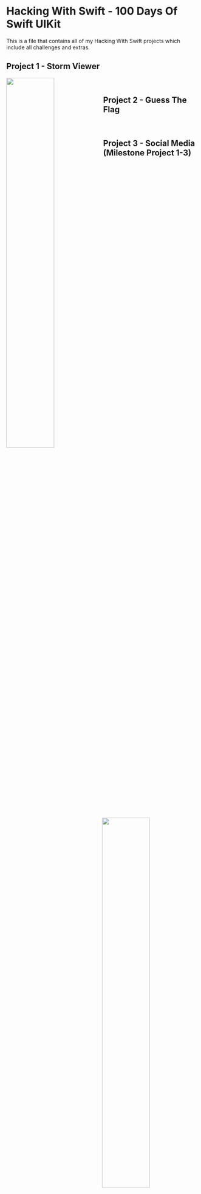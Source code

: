 # Hacking With Swift - 100 Days Of Swift UIKit

  This is a file that contains all of my Hacking With Swift projects which include all challenges and extras.
  
 

## Project 1 - Storm Viewer

<img align="left" src="https://user-images.githubusercontent.com/43148881/89198260-a3ac5b00-d5b5-11ea-8b07-a9e9214972c8.png" width=50%>
<img align="right" src="https://user-images.githubusercontent.com/43148881/89198568-11f11d80-d5b6-11ea-9b5d-447d4628e00d.png" width=50%>
<br/>


## Project 2 - Guess The Flag
<img align="left" src="https://user-images.githubusercontent.com/43148881/89198792-609eb780-d5b6-11ea-8fcc-6060d95c29bd.png" width=50%>
<img align="right" src="https://user-images.githubusercontent.com/43148881/89199052-b5dac900-d5b6-11ea-801f-33ee3e71a697.png" width=50%>
<br/>


## Project 3 - Social Media (Milestone Project 1-3)
![Simulator Screen Shot - iPhone 11 Pro Max - 2020-08-03 at 18 26 47](https://user-images.githubusercontent.com/43148881/89199208-e7ec2b00-d5b6-11ea-97d1-52b2a9f86207.png)
![Simulator Screen Shot - iPhone 11 Pro Max - 2020-08-03 at 18 27 14](https://user-images.githubusercontent.com/43148881/89199250-f6d2dd80-d5b6-11ea-803e-4095bfaed5ee.png)
![Simulator Screen Shot - iPhone 11 Pro Max - 2020-08-03 at 18 27 30](https://user-images.githubusercontent.com/43148881/89199281-018d7280-d5b7-11ea-907c-3bcf3ea7b98b.png)

## Project 4 - Easy Browser
![Simulator Screen Shot - iPhone 11 Pro Max - 2020-08-03 at 18 27 56](https://user-images.githubusercontent.com/43148881/89199336-123de880-d5b7-11ea-8eb1-243b192c2b33.png)
![Simulator Screen Shot - iPhone 11 Pro Max - 2020-08-03 at 18 28 21](https://user-images.githubusercontent.com/43148881/89199389-25e94f00-d5b7-11ea-9a35-03b07b36bfaf.png)
![Simulator Screen Shot - iPhone 11 Pro Max - 2020-08-03 at 18 28 37](https://user-images.githubusercontent.com/43148881/89200333-87f68400-d5b8-11ea-8580-e13d2b56d376.png)

## Project 5 - Word Scramble
![Simulator Screen Shot - iPhone 11 Pro Max - 2020-08-03 at 18 30 47](https://user-images.githubusercontent.com/43148881/89199615-78c30680-d5b7-11ea-8d64-5fa14921e451.png)
![Simulator Screen Shot - iPhone 11 Pro Max - 2020-08-03 at 18 31 49](https://user-images.githubusercontent.com/43148881/89199696-9bedb600-d5b7-11ea-933c-1ce8de57dce2.png)



 <img align="left" src="" width=50%>
